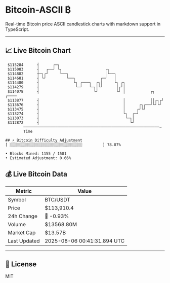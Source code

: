 # Bitcoin-ASCII ₿

Real-time Bitcoin price ASCII candlestick charts with markdown support in TypeScript.

---

## 📈 Live Bitcoin Chart

```
 $115284      ┤      ┌─┐                                                   
 $115083      ┤   ┌──┘ └┐                   ┌┐                             
 $114882      ┼─┐┌┘     └──┐                │└──┐                          
 $114681      ┤ └┘         └──┐           ┌─┘   │                          
 $114480      ┤               └┐ ┌───┐  ┌┐│     └┐ ┌┐                      
 $114279      ┤                └─┘   └─┐│└┘      │┌┘│                      
 $114078      ┤                        └┘        └┘ │           ┌┐   ┌──── 
 $113877      ┤                                     │           ││┌┐┌┘     
 $113676      ┤                                     │      ┌┐┌──┘└┘└┘      
 $113475      ┤                                     │     ┌┘└┘             
 $113274      ┤                                     └┐  ┌─┘                
 $113073      ┤                                      └─┐│                  
 $112872      ┤                                        └┘                  
        ────────────────────────────────────────────────────────────→
        Time

## ⚡ Bitcoin Difficulty Adjustment
[ ░░░░░░░░░░░░░░░░░░░░░░░░░░░░░░░░         ] 78.87%

• Blocks Mined: 1155 / 1581
• Estimated Adjustment: 0.66%
```

## 💰 Live Bitcoin Data

| Metric | Value |
|--------|-------|
| Symbol | BTC/USDT |
| Price | $113,910.4 |
| 24h Change | 🔴 -0.93% |
| Volume | $13568.80M |
| Market Cap | $13.57B |
| Last Updated | 2025-08-06 00:41:31.894 UTC |

---

## 📄 License

MIT